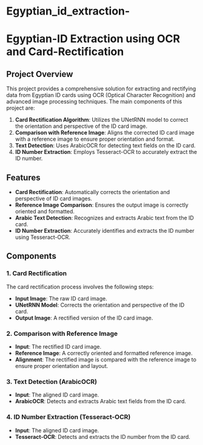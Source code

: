 # Egyptian_id_extraction-
# Egyptian-ID Extraction using OCR and Card-Rectification

## Project Overview

This project provides a comprehensive solution for extracting and rectifying data from Egyptian ID cards using OCR (Optical Character Recognition) and advanced image processing techniques. The main components of this project are:

1. **Card Rectification Algorithm**: Utilizes the UNetRNN model to correct the orientation and perspective of the ID card image.
2. **Comparison with Reference Image**: Aligns the corrected ID card image with a reference image to ensure proper orientation and format.
3. **Text Detection**: Uses ArabicOCR for detecting text fields on the ID card.
4. **ID Number Extraction**: Employs Tesseract-OCR to accurately extract the ID number.

## Features

- **Card Rectification**: Automatically corrects the orientation and perspective of ID card images.
- **Reference Image Comparison**: Ensures the output image is correctly oriented and formatted.
- **Arabic Text Detection**: Recognizes and extracts Arabic text from the ID card.
- **ID Number Extraction**: Accurately identifies and extracts the ID number using Tesseract-OCR.

## Components

### 1. Card Rectification

The card rectification process involves the following steps:
- **Input Image**: The raw ID card image.
- **UNetRNN Model**: Corrects the orientation and perspective of the ID card.
- **Output Image**: A rectified version of the ID card image.

### 2. Comparison with Reference Image

- **Input**: The rectified ID card image.
- **Reference Image**: A correctly oriented and formatted reference image.
- **Alignment**: The rectified image is compared with the reference image to ensure proper orientation and layout.

### 3. Text Detection (ArabicOCR)

- **Input**: The aligned ID card image.
- **ArabicOCR**: Detects and extracts Arabic text fields from the ID card.

### 4. ID Number Extraction (Tesseract-OCR)

- **Input**: The aligned ID card image.
- **Tesseract-OCR**: Detects and extracts the ID number from the ID card.


